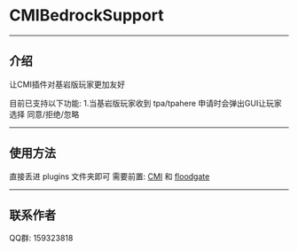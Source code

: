 # CMIBedrockSupport

------
## 介绍

让CMI插件对基岩版玩家更加友好

目前已支持以下功能:
1.当基岩版玩家收到 tpa/tpahere 申请时会弹出GUI让玩家选择 同意/拒绝/忽略

------

## 使用方法

直接丢进 plugins 文件夹即可
需要前置: [CMI][1] 和 [floodgate][2]

------

## 联系作者
QQ群: 159323818


  [1]: https://www.spigotmc.org/resources/cmi-298-commands-insane-kits-portals-essentials-economy-mysql-sqlite-much-more.3742/
  [2]: https://github.com/GeyserMC/Floodgate
